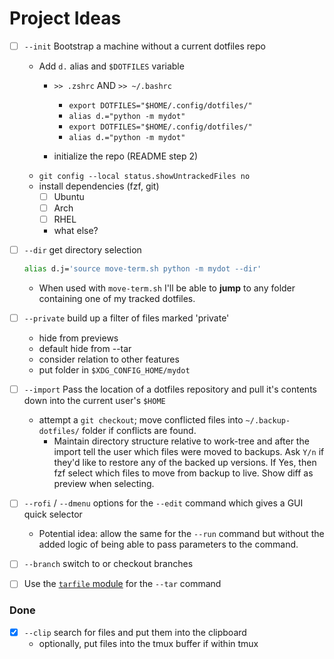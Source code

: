 # Project Ideas

- [ ] `--init` Bootstrap a machine without a current dotfiles repo
    - Add `d.` alias and `$DOTFILES` variable
        - `>> .zshrc` AND `>> ~/.bashrc`
            - `export DOTFILES="$HOME/.config/dotfiles/"`
            - `alias d.="python -m mydot"`
            - `export DOTFILES="$HOME/.config/dotfiles/"`
            - `alias d.="python -m mydot"`

        - initialize the repo (README step 2)
    - `git config --local status.showUntrackedFiles no`
    - install dependencies (fzf, git)
        - [ ] Ubuntu
        - [ ] Arch
        - [ ] RHEL
        - what else?

- [ ] `--dir` get directory selection

    ```bash
    alias d.j='source move-term.sh python -m mydot --dir'
    ```

    - When used with `move-term.sh` I'll be able to **jump** to any folder 
    containing one of my tracked dotfiles.

- [ ] `--private` build up a filter of files marked 'private'
  - hide from previews
  - default hide from --tar
  - consider relation to other features
  - put folder in `$XDG_CONFIG_HOME/mydot`

- [ ] `--import` Pass the location of a dotfiles repository and pull it's 
contents down into the current user's `$HOME`
    - attempt a `git checkout`; move conflicted files into 
    `~/.backup-dotfiles/` folder if conflicts are found.
      - Maintain directory structure relative to work-tree and after the import 
        tell the user which files were moved to backups. Ask `Y/n` if they'd 
        like to restore any of the backed up versions. If Yes, then fzf select 
        which files to move from backup to live. Show diff as preview when 
        selecting.

- [  ] `--rofi` / `--dmenu` options for the `--edit` command which gives a GUI 
  quick selector
    - Potential idea: allow the same for the `--run` command but without the 
      added logic of being able to pass parameters to the command.

- [ ] `--branch` switch to or checkout branches

- [ ] Use the [`tarfile` module][tarfile] for the `--tar` command

### Done

- [X] `--clip` search for files and put them into the clipboard
    - optionally, put files into the tmux buffer if within tmux

[tarfile]: <https://docs.python.org/3/library/tarfile.html#module-tarfile>
"tarfile -- Read and write tar archive files"
